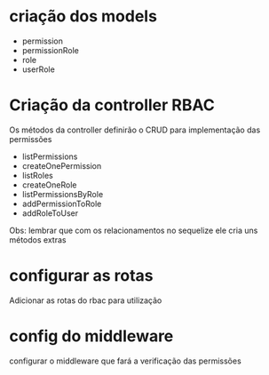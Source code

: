 # criação dos models
- permission
- permissionRole
- role
- userRole

# Criação da controller RBAC
Os métodos da controller definirão o CRUD para implementação das permissões

- listPermissions
- createOnePermission
- listRoles
- createOneRole
- listPermissionsByRole
- addPermissionToRole
- addRoleToUser

Obs: lembrar que com os relacionamentos no sequelize ele cria uns métodos extras

# configurar as rotas
Adicionar as rotas do rbac para utilização

# config do middleware
configurar o middleware que fará a verificação das permissões